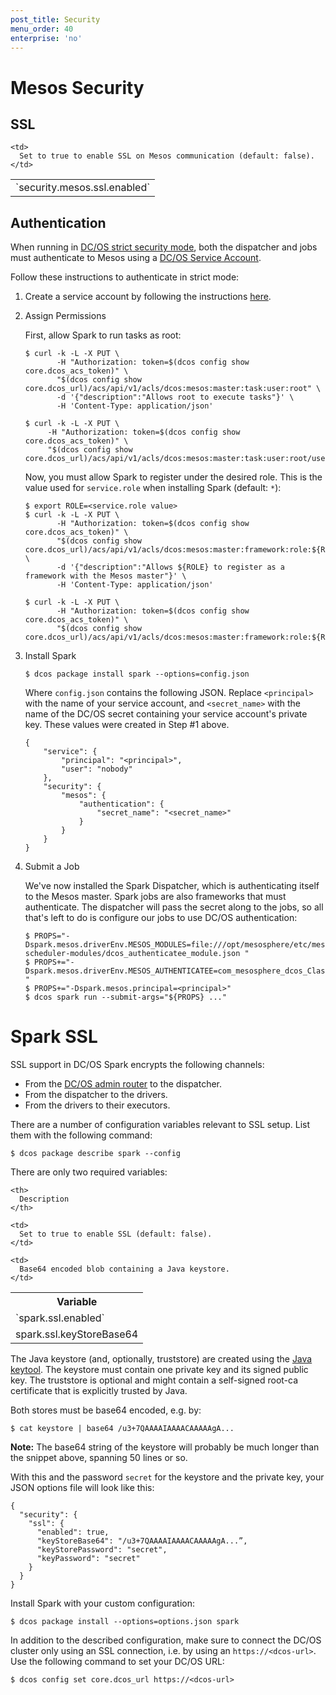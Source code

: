 ```yaml
---
post_title: Security
menu_order: 40
enterprise: 'no'
---
```

# Mesos Security

## SSL

<table class="table">
  <tr>
    <td>
      `security.mesos.ssl.enabled`
    </td>

    <td>
      Set to true to enable SSL on Mesos communication (default: false).
    </td>
  </tr>
</table>


## Authentication

When running in [DC/OS strict security mode](https://docs.mesosphere.com/latest/administration/id-and-access-mgt/), both the dispatcher and jobs must authenticate to Mesos using a [DC/OS Service Account](https://docs.mesosphere.com/1.8/administration/id-and-access-mgt/service-auth/).

Follow these instructions to authenticate in strict mode:

1. Create a service account by following the instructions [here](https://docs.mesosphere.com/1.8/administration/id-and-access-mgt/service-auth/universe-service-auth/).

1. Assign Permissions

    First, allow Spark to run tasks as root:
    
    ```
    $ curl -k -L -X PUT \
           -H "Authorization: token=$(dcos config show core.dcos_acs_token)" \
           "$(dcos config show core.dcos_url)/acs/api/v1/acls/dcos:mesos:master:task:user:root" \
           -d '{"description":"Allows root to execute tasks"}' \
           -H 'Content-Type: application/json'
    
    $ curl -k -L -X PUT \
         -H "Authorization: token=$(dcos config show core.dcos_acs_token)" \
         "$(dcos config show core.dcos_url)/acs/api/v1/acls/dcos:mesos:master:task:user:root/users/${SERVICE_ACCOUNT_NAME}/create"
    ```

    Now, you must allow Spark to register under the desired role. This is the value used for `service.role` when installing Spark (default: `*`):
    
    ```
    $ export ROLE=<service.role value>
    $ curl -k -L -X PUT \
           -H "Authorization: token=$(dcos config show core.dcos_acs_token)" \
           "$(dcos config show core.dcos_url)/acs/api/v1/acls/dcos:mesos:master:framework:role:${ROLE}" \
           -d '{"description":"Allows ${ROLE} to register as a framework with the Mesos master"}' \
           -H 'Content-Type: application/json'
    
    $ curl -k -L -X PUT \
           -H "Authorization: token=$(dcos config show core.dcos_acs_token)" \
           "$(dcos config show core.dcos_url)/acs/api/v1/acls/dcos:mesos:master:framework:role:${ROLE}/users/${SERVICE_ACCOUNT_NAME}/create"
    ```

1. Install Spark

    ```
    $ dcos package install spark --options=config.json
    ```

    Where `config.json` contains the following JSON. Replace `<principal>` with the name of your service account, and `<secret_name>` with the name of the DC/OS secret containing your service account's private key. These values were created in Step #1 above.

    ```
    {
        "service": {
            "principal": "<principal>",
            "user": "nobody"
        },
        "security": {
            "mesos": {
                "authentication": {
                    "secret_name": "<secret_name>"
                }
            }
        }
    }
    ```

1. Submit a Job

    We've now installed the Spark Dispatcher, which is authenticating itself to the Mesos master. Spark jobs are also frameworks that must authenticate. The dispatcher will pass the secret along to the jobs, so all that's left to do is configure our jobs to use DC/OS authentication:
    
    ```
    $ PROPS="-Dspark.mesos.driverEnv.MESOS_MODULES=file:///opt/mesosphere/etc/mesos-scheduler-modules/dcos_authenticatee_module.json "
    $ PROPS+="-Dspark.mesos.driverEnv.MESOS_AUTHENTICATEE=com_mesosphere_dcos_ClassicRPCAuthenticatee "
    $ PROPS+="-Dspark.mesos.principal=<principal>"
    $ dcos spark run --submit-args="${PROPS} ..."
    ```

# Spark SSL

SSL support in DC/OS Spark encrypts the following channels:

*   From the [DC/OS admin router][11] to the dispatcher.
*   From the dispatcher to the drivers.
*   From the drivers to their executors.

There are a number of configuration variables relevant to SSL setup. List them with the following command:

    $ dcos package describe spark --config

There are only two required variables:

<table class="table">
  <tr>
    <th>
      Variable
    </th>

    <th>
      Description
    </th>
  </tr>

  <tr>
    <td>
      `spark.ssl.enabled`
    </td>

    <td>
      Set to true to enable SSL (default: false).
    </td>
  </tr>

  <tr>
    <td>
      spark.ssl.keyStoreBase64
    </td>

    <td>
      Base64 encoded blob containing a Java keystore.
    </td>
  </tr>
</table>

The Java keystore (and, optionally, truststore) are created using the [Java keytool][12]. The keystore must contain one private key and its signed public key. The truststore is optional and might contain a self-signed root-ca certificate that is explicitly trusted by Java.

Both stores must be base64 encoded, e.g. by:

    $ cat keystore | base64 /u3+7QAAAAIAAAACAAAAAgA...

**Note:** The base64 string of the keystore will probably be much longer than the snippet above, spanning 50 lines or so.

With this and the password `secret` for the keystore and the private key, your JSON options file will look like this:

    {
      "security": {
        "ssl": {
          "enabled": true,
          "keyStoreBase64": "/u3+7QAAAAIAAAACAAAAAgA...”,
          "keyStorePassword": "secret",
          "keyPassword": "secret"
        }
      }
    }

Install Spark with your custom configuration:

    $ dcos package install --options=options.json spark

In addition to the described configuration, make sure to connect the DC/OS cluster only using an SSL connection, i.e. by using an `https://<dcos-url>`. Use the following command to set your DC/OS URL:

    $ dcos config set core.dcos_url https://<dcos-url>

 [11]: https://docs.mesosphere.com/1.8/overview/components/
 [12]: http://docs.oracle.com/javase/8/docs/technotes/tools/unix/keytool.html
